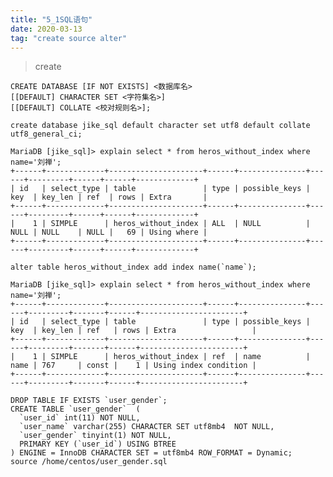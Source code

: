 ```yaml
---
title: "5_1SQL语句"
date: 2020-03-13
tag: "create source alter" 
---
```


> create


    CREATE DATABASE [IF NOT EXISTS] <数据库名>
    [[DEFAULT] CHARACTER SET <字符集名>] 
    [[DEFAULT] COLLATE <校对规则名>];

    create database jike_sql default character set utf8 default collate utf8_general_ci;

    MariaDB [jike_sql]> explain select * from heros_without_index where name='刘禅';
    +------+-------------+---------------------+------+---------------+------+---------+------+------+-------------+
    | id   | select_type | table               | type | possible_keys | key  | key_len | ref  | rows | Extra       |
    +------+-------------+---------------------+------+---------------+------+---------+------+------+-------------+
    |    1 | SIMPLE      | heros_without_index | ALL  | NULL          | NULL | NULL    | NULL |   69 | Using where |
    +------+-------------+---------------------+------+---------------+------+---------+------+------+-------------+

    alter table heros_without_index add index name(`name`);

    MariaDB [jike_sql]> explain select * from heros_without_index where name='刘禅';
    +------+-------------+---------------------+------+---------------+------+---------+-------+------+-----------------------+
    | id   | select_type | table               | type | possible_keys | key  | key_len | ref   | rows | Extra                 |
    +------+-------------+---------------------+------+---------------+------+---------+-------+------+-----------------------+
    |    1 | SIMPLE      | heros_without_index | ref  | name          | name | 767     | const |    1 | Using index condition |
    +------+-------------+---------------------+------+---------------+------+---------+-------+------+-----------------------+

    DROP TABLE IF EXISTS `user_gender`;
    CREATE TABLE `user_gender`  (
      `user_id` int(11) NOT NULL,
      `user_name` varchar(255) CHARACTER SET utf8mb4  NOT NULL,
      `user_gender` tinyint(1) NOT NULL,
      PRIMARY KEY (`user_id`) USING BTREE
    ) ENGINE = InnoDB CHARACTER SET = utf8mb4 ROW_FORMAT = Dynamic;
    source /home/centos/user_gender.sql